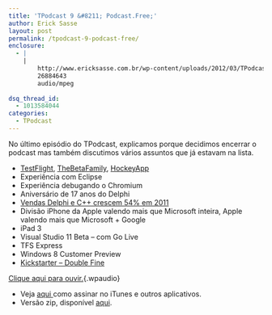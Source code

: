 ```yaml
---
title: 'TPodcast 9 &#8211; Podcast.Free;'
author: Erick Sasse
layout: post
permalink: /tpodcast-9-podcast-free/
enclosure:
  - |
    |
        http://www.ericksasse.com.br/wp-content/uploads/2012/03/TPodcast-009.mp3
        26884643
        audio/mpeg
        
dsq_thread_id:
  - 1013584044
categories:
  - TPodcast
---
```

<div>
  No último episódio do TPodcast, explicamos porque decidimos encerrar o podcast mas também discutimos vários assuntos que já estavam na lista.
</div>

  * <a href="http://testflightapp.com/" target="_blank">TestFlight</a>, <a href="http://thebetafamily.com/" target="_blank">TheBetaFamily</a>, <a href="http://www.hockeyapp.net/" target="_blank">HockeyApp</a>
  * Experiência com Eclipse
  * Experiência debugando o Chromium
  * Aniversário de 17 anos do Delphi
  * [Vendas Delphi e C++ crescem 54% em 2011][1]
  * Divisão iPhone da Apple valendo mais que Microsoft inteira, Apple valendo mais que Microsoft + Google
  * iPad 3
  * Visual Studio 11 Beta &#8211; com Go Live
  * TFS Express
  * Windows 8 Customer Preview
  * [Kickstarter &#8211; Double Fine][2]

[Clique aqui para ouvir.][3]{.wpaudio}

<div>
  <ul>
    <li>
      Veja <a title="TPodcast" href="http://www.ericksasse.com.br/tpodcast/">aqui </a>como assinar no iTunes e outros aplicativos.
    </li>
    <li>
      Versão zip, disponível <a href="http://www.ericksasse.com.br/wp-content/uploads/2012/03/TPodcast-009.zip">aqui</a>.
    </li>
  </ul>
</div>

 [1]: http://www.embarcadero.com/press-releases/embarcadero-technologies-grows-delphi-and-c-by-54-in-2011
 [2]: http://www.kickstarter.com/projects/66710809/double-fine-adventure
 [3]: http://www.ericksasse.com.br/wp-content/uploads/2012/03/TPodcast-009.mp3